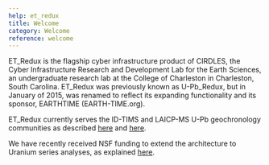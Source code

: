 ```yaml
---
help: et_redux
title: Welcome
category: Welcome
reference: welcome
---
```


ET_Redux is the flagship cyber infrastructure product of CIRDLES, the Cyber Infrastructure Research and Development Lab for the Earth Sciences, an undergraduate research lab at the College of Charleston in Charleston, South Carolina. ET_Redux was previously known as U-Pb_Redux, but in January of 2015, was renamed to reflect its expanding functionality and its sponsor, EARTHTIME (EARTH-TIME.org).

ET_Redux currently serves the ID-TIMS and LAICP-MS U-Pb geochronology communities as described [here](http://cirdles.org/sites/default/files/Downloads/ggge1933.pdf) and [here](http://cirdles.org/sites/default/files/Downloads/ggge1932.pdf).

We have recently received NSF funding to extend the architecture to Uranium series analyses, as explained [here](http://earthcube.org/group/cyberinfrastructure-u-series-geochronologic-data).